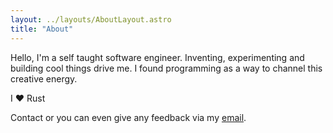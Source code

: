 ```yaml
---
layout: ../layouts/AboutLayout.astro
title: "About"
---
```


Hello, I'm a self taught software engineer. Inventing, experimenting and building cool things drive me. I found programming as a way to channel this creative energy. 


I ❤️ Rust


Contact or you can even give any feedback via my [email](mailto:tyler@tylerhanson.io).
